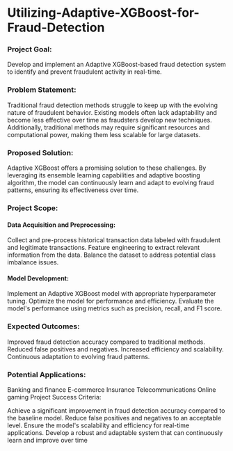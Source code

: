 # Utilizing-Adaptive-XGBoost-for-Fraud-Detection

### Project Goal: 
Develop and implement an Adaptive XGBoost-based fraud detection system to identify and prevent fraudulent activity in real-time.

### Problem Statement: 
Traditional fraud detection methods struggle to keep up with the evolving nature of fraudulent behavior. Existing models often lack adaptability and become less effective over time as fraudsters develop new techniques. Additionally, traditional methods may require significant resources and computational power, making them less scalable for large datasets.

### Proposed Solution: 
Adaptive XGBoost offers a promising solution to these challenges. By leveraging its ensemble learning capabilities and adaptive boosting algorithm, the model can continuously learn and adapt to evolving fraud patterns, ensuring its effectiveness over time.

### Project Scope:

#### Data Acquisition and Preprocessing:
Collect and pre-process historical transaction data labeled with fraudulent and legitimate transactions.
Feature engineering to extract relevant information from the data.
Balance the dataset to address potential class imbalance issues.
#### Model Development:
Implement an Adaptive XGBoost model with appropriate hyperparameter tuning.
Optimize the model for performance and efficiency.
Evaluate the model's performance using metrics such as precision, recall, and F1 score.

### Expected Outcomes:

Improved fraud detection accuracy compared to traditional methods.
Reduced false positives and negatives.
Increased efficiency and scalability.
Continuous adaptation to evolving fraud patterns.

### Potential Applications:

Banking and finance
E-commerce
Insurance
Telecommunications
Online gaming
Project Success Criteria:

Achieve a significant improvement in fraud detection accuracy compared to the baseline model.
Reduce false positives and negatives to an acceptable level.
Ensure the model's scalability and efficiency for real-time applications.
Develop a robust and adaptable system that can continuously learn and improve over time
